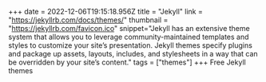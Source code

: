 +++
date = 2022-12-06T19:15:18.956Z
title = "Jekyll"
link = "https://jekyllrb.com/docs/themes/"
thumbnail = "https://jekyllrb.com/favicon.ico"
snippet="Jekyll has an extensive theme system that allows you to leverage community-maintained templates and styles to customize your site’s presentation. Jekyll themes specify plugins and package up assets, layouts, includes, and stylesheets in a way that can be overridden by your site’s content."
tags = ["themes"]
+++
Free Jekyll themes
